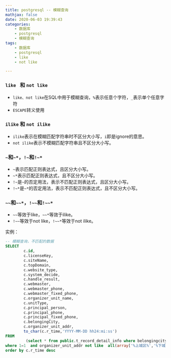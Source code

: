 ```yaml
---
title: postgresql -- 模糊查询
mathjax: false
date: 2020-06-03 19:39:43
categories:
	- 数据库
    - postgresql
    - 模糊查询
tags:
	- 数据库
    - postgresql
    - like
    - not like

---
```


### `like `  和 `not like`

* `like、not like`在SQL中用于模糊查询，`%`表示任意个字符，`_`表示单个任意字符
* `ESCAPE`转义使用

### `ilike` 和 `not ilike`

* `ilike`表示在模糊匹配字符串时不区分大小写，`i`即是ignore的意思。
* `not ilike`表示不模糊匹配字符串且不区分大小写。

### `~`和`~*`，`!~`和`!~*`

* `~`表示匹配正则表达式，且区分大小写。
* `~*`表示匹配正则表达式，且不区分大小写。
* `!~`是`~`的否定用法，表示不匹配正则表达式，且区分大小写。
* `!~*`是`~*`的否定用法，表示不匹配正则表达式，且不区分大小写。

### `~~`和`~~*`，`!~~`和`!~~*`

* `~~`等效于like，`~~*`等效于ilike。
* `!~~`等效于not like，`!~~*`等效于not ilike。

实例：

```sql
-- 模糊查询，不匹配的数据
SELECT
		c.id,
		c.licenseKey,
		c.siteName,
		c.topDomain,
		c.website_type,
		c.system_decide,
		c.handle_result,
		c.webmaster,
		c.webmaster_phone,
		c.webmaster_fixed_phone,
		c.organizer_unit_name,
		c.unitType,
		c.principal_person,
		c.principal_phone,
		c.principal_fixed_phone,
		c.belongingCity,
		c.organizer_unit_addr,
		to_char(c.r_time,'YYYY-MM-DD hh24:mi:ss')
FROM
		 (select * from public.t_record_detail_info where belongingcity ~ '杭州市') as c
where 1=1  and organizer_unit_addr not like  all(array['%上城区%','%下城区%','%江干区%','%拱墅区%','%滨江区%','%西湖区%','%萧山区%','%余杭区%','%富阳区%','%临安区%','%桐庐县%','%淳安县%','%建德市%'])
order by c.r_time desc
```

